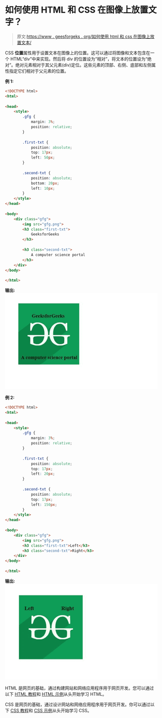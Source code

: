 # 如何使用 HTML 和 CSS 在图像上放置文字？

> 原文:[https://www . geesforgeks . org/如何使用 html 和 css 在图像上放置文本/](https://www.geeksforgeeks.org/how-to-place-text-on-image-using-html-and-css/)

CSS **位置**属性用于设置文本在图像上的位置。这可以通过将图像和文本包含在一个 HTML“div”中来实现。然后将 div 的位置设为“相对”，将文本的位置设为“绝对”。绝对元素相对于其父元素(div)定位。这些元素的顶部、右侧、底部和左侧属性指定它们相对于父元素的位置。

**例 1:**

```html
<!DOCTYPE html>
<html>

<head>
    <style>
        .gfg {
            margin: 3%;
            position: relative;
        }

        .first-txt {
            position: absolute;
            top: 17px;
            left: 50px;
        }

        .second-txt {
            position: absolute;
            bottom: 20px;
            left: 10px;
        }
    </style>
</head>

<body>
    <div class="gfg">
        <img src="gfg.png">
        <h3 class="first-txt">
            GeeksforGeeks
        </h3>

        <h3 class="second-txt">
            A computer science portal
        </h3>
    </div>
</body>

</html>
```

**输出:**
![](img/52223d48c87b704d89a500ecaee5f289.png)

**例 2:**

```html
<!DOCTYPE html>
<html>

<head>
    <style>
        .gfg {
            margin: 3%;
            position: relative;
        }

        .first-txt {
            position: absolute;
            top: 17px;
            left: 20px;
        }

        .second-txt {
            position: absolute;
            top: 17px;
            left: 150px;
        }
    </style>
</head>

<body>
    <div class="gfg">
        <img src="gfg.png">
        <h3 class="first-txt">Left</h3>
        <h3 class="second-txt">Right</h3>
    </div>
</body>

</html>
```

**输出:**
![](img/dbcd04d722c9b902dec2cea5d29e35fe.png)

HTML 是网页的基础，通过构建网站和网络应用程序用于网页开发。您可以通过以下 [HTML 教程](https://www.geeksforgeeks.org/html-tutorials/)和 [HTML 示例](https://www.geeksforgeeks.org/html-examples/)从头开始学习 HTML。

CSS 是网页的基础，通过设计网站和网络应用程序用于网页开发。你可以通过以下 [CSS 教程](https://www.geeksforgeeks.org/css-tutorials/)和 [CSS 示例](https://www.geeksforgeeks.org/css-examples/)从头开始学习 CSS。